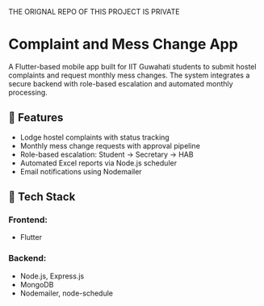 THE ORIGNAL REPO OF THIS PROJECT IS PRIVATE 

# Complaint and Mess Change App

A Flutter-based mobile app built for IIT Guwahati students to submit hostel complaints and request monthly mess changes. The system integrates a secure backend with role-based escalation and automated monthly processing.

## 🚀 Features
- Lodge hostel complaints with status tracking
- Monthly mess change requests with approval pipeline
- Role-based escalation: Student → Secretary → HAB
- Automated Excel reports via Node.js scheduler
- Email notifications using Nodemailer

## 📱 Tech Stack

### Frontend:
- Flutter

### Backend:
- Node.js, Express.js
- MongoDB
- Nodemailer, node-schedule
